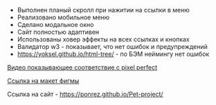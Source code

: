 - Выполнен планый скролл при нажитии на ссылки в меню
- Реализовано мобильное меню
- Сделано модальное окно
- Сайт полностью адаптивен
- Использованы ховер эффекты на всех ссылках и кнопках 
- Валидатор w3 - показывает, что нет ошибок и предупреждений
- https://yoksel.github.io/html-tree/ - по БЭМ неймингу нет ошибок

[Видео показывающее соответствие с pixel perfect](http://a1138732.xsph.ru/bandicam%202025-07-26%2020-48-29-650%20(online-video-cutter.com).mp4)

[Ссылка на макет фигмы](https://www.figma.com/design/LianY6lYjUjGUedP0rJu14/%D0%94%D0%B8%D0%B7%D0%B0%D0%B9%D0%BD?node-id=33180-2565&t=9fP8ZazogzLuP3HK-1)

Ссылка на сайт - https://ponrez.github.io/Pet-project/
